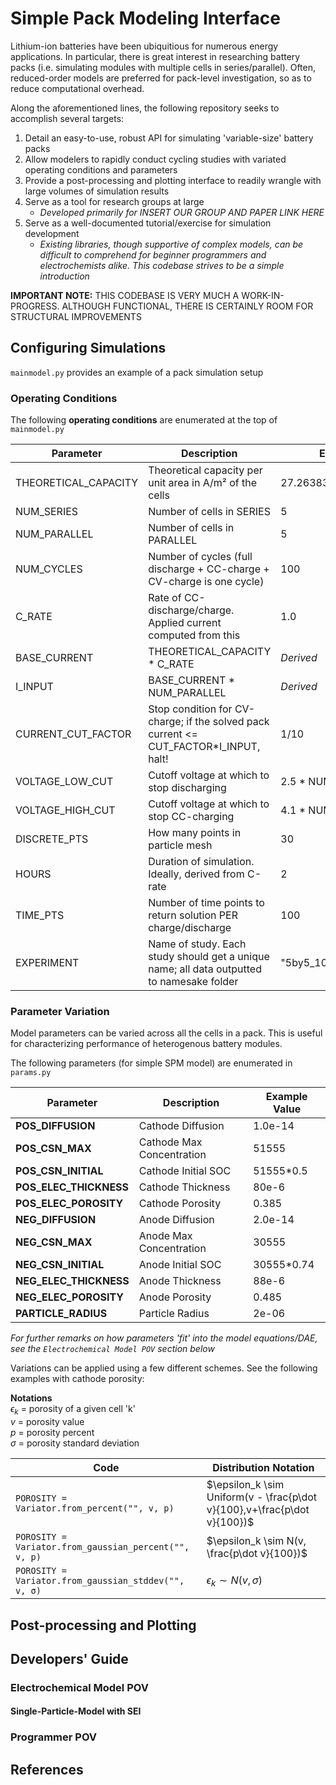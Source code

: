 # Simple Pack Modeling Interface

Lithium-ion batteries have been ubiquitious for numerous energy applications. In particular, there is great interest in researching battery packs (i.e. simulating modules with multiple cells in series/parallel). Often, reduced-order models are preferred for pack-level investigation, so as to reduce computational overhead.

Along the aforementioned lines, the following repository seeks to accomplish several targets:
1) Detail an easy-to-use, robust API for simulating 'variable-size' battery packs 
2) Allow modelers to rapidly conduct cycling studies with variated operating conditions and parameters
3) Provide a post-processing and plotting interface to readily wrangle with large volumes of simulation results
4) Serve as a tool for research groups at large
    - _Developed primarily for INSERT OUR GROUP AND PAPER LINK HERE_ 
5) Serve as a well-documented tutorial/exercise for simulation development
    - _Existing libraries, though supportive of complex models, can be difficult to comprehend for beginner programmers and electrochemists alike. This codebase strives to be a simple introduction_

**IMPORTANT NOTE:** THIS CODEBASE IS VERY MUCH A WORK-IN-PROGRESS. ALTHOUGH FUNCTIONAL, THERE IS CERTAINLY ROOM FOR STRUCTURAL IMPROVEMENTS 


## Configuring Simulations
`mainmodel.py` provides an example of a pack simulation setup

### Operating Conditions
The following **operating conditions** are enumerated at the top of `mainmodel.py`

| **Parameter**           | **Description**                                                                 | **Example**                                |
|-------------------------|---------------------------------------------------------------------------------|------------------------------------------|
| THEORETICAL_CAPACITY     | Theoretical capacity per unit area in A/m² of the cells                         |27.263836618115                    |
| NUM_SERIES              | Number of cells in SERIES                                                       | 5                                      |
| NUM_PARALLEL            | Number of cells in PARALLEL                                                     | 5                                      |
| NUM_CYCLES              | Number of cycles (full discharge + CC-charge + CV-charge is one cycle)          | 100                                    |
| C_RATE                  | Rate of CC-discharge/charge. Applied current computed from this                 | 1.0                                   |
| BASE_CURRENT            | THEORETICAL_CAPACITY * C_RATE                                                     | _Derived_                                      |
| I_INPUT                 | BASE_CURRENT * NUM_PARALLEL                                                     | _Derived_                                      |
| CURRENT_CUT_FACTOR      | Stop condition for CV-charge; if the solved pack current <= CUT_FACTOR*I_INPUT, halt! | 1/10                                     |
| VOLTAGE_LOW_CUT         | Cutoff voltage at which to stop discharging                                      | 2.5 * NUM_SERIES                         |
| VOLTAGE_HIGH_CUT        | Cutoff voltage at which to stop CC-charging                                      | 4.1 * NUM_SERIES                         |
| DISCRETE_PTS            | How many points in particle mesh                                                | 30                                       |
| HOURS                   | Duration of simulation. Ideally, derived from C-rate                            | 2                                        |
| TIME_PTS                | Number of time points to return solution PER charge/discharge                   | 100                                      |
| EXPERIMENT              | Name of study. Each study should get a unique name; all data outputted to namesake folder | "5by5_100cycles_const"          |


### Parameter Variation
Model parameters can be varied across all the cells in a pack. This is useful for characterizing performance of heterogenous battery modules.

The following parameters (for simple SPM model) are enumerated in `params.py`

| **Parameter**           | **Description**              | **Example Value** |
|-------------------------|------------------------------|-------------------|
| **POS_DIFFUSION**       | Cathode Diffusion            | 1.0e-14           |
| **POS_CSN_MAX**         | Cathode Max Concentration     | 51555             |
| **POS_CSN_INITIAL**     | Cathode Initial SOC          | 51555*0.5         |
| **POS_ELEC_THICKNESS**  | Cathode Thickness            | 80e-6             |
| **POS_ELEC_POROSITY**   | Cathode Porosity             | 0.385             |
| **NEG_DIFFUSION**       | Anode Diffusion              | 2.0e-14           |
| **NEG_CSN_MAX**         | Anode Max Concentration      | 30555             |
| **NEG_CSN_INITIAL**     | Anode Initial SOC            | 30555*0.74        |
| **NEG_ELEC_THICKNESS**  | Anode Thickness              | 88e-6             |
| **NEG_ELEC_POROSITY**   | Anode Porosity               | 0.485             |
| **PARTICLE_RADIUS**     | Particle Radius              | 2e-06             |

_For further remarks on how parameters 'fit' into the model equations/DAE, see the `Electrochemical Model POV` section below_
 
Variations can be applied using a few different schemes. See the following examples with cathode porosity:

**Notations**  
$\epsilon_k$ = porosity of a given cell 'k'  
$v$ = porosity value  
$p$ = porosity percent  
$\sigma$ = porosity standard deviation

| **Code**                                                     | **Distribution Notation**                                        |
|--------------------------------------------------------------|--------------------------------------------------|
| `POROSITY = Variator.from_percent("", v, p)` | $\epsilon_k \sim Uniform(v - \frac{p\dot v}{100},v+\frac{p\dot v}{100})$ |
| `POROSITY = Variator.from_gaussian_percent("", v, p)` | $\epsilon_k \sim N(v, \frac{p\dot v}{100})$          |
| `POROSITY = Variator.from_gaussian_stddev("", v, σ)` | $\epsilon_k \sim N(v,σ)$                   |


## Post-processing and Plotting


## Developers' Guide

### Electrochemical Model POV 

#### Single-Particle-Model with SEI

### Programmer POV

## References


